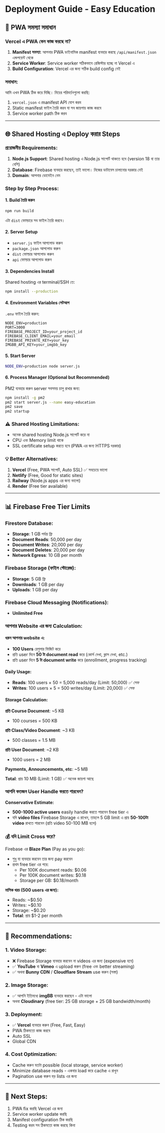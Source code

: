 # Deployment Guide - Easy Education

## 🔧 PWA সমস্যা সমাধান

### Vercel এ PWA কেন কাজ করছে না?

1. **Manifest সমস্যা**: আপনার PWA ডাইনামিক manifest ব্যবহার করছে `/api/manifest.json` এন্ডপয়েন্ট থেকে
2. **Service Worker**: Service worker সঠিকভাবে রেজিস্টার হচ্ছে না Vercel এ
3. **Build Configuration**: Vercel এর জন্য সঠিক build config নেই

### সমাধান:

আমি এখন PWA ঠিক করে দিচ্ছি। নিচের পরিবর্তনগুলো করছি:

1. `vercel.json` এ manifest API যোগ করব
2. Static manifest ফাইল তৈরি করব যা সব জায়গায় কাজ করবে
3. Service worker path ঠিক করব

---

## 🌐 Shared Hosting এ Deploy করার Steps

### প্রয়োজনীয় Requirements:

1. **Node.js Support**: Shared hosting এ Node.js সাপোর্ট থাকতে হবে (version 18 বা তার বেশি)
2. **Database**: Firebase ব্যবহার করছেন, তাই ভালো। নিজের ডাটাবেস চালানোর দরকার নেই
3. **Domain**: আপনার ডোমেইন নেম

### Step by Step Process:

#### 1. **Build তৈরি করুন**
```bash
npm run build
```
এটা `dist` ফোল্ডারে সব ফাইল তৈরি করবে।

#### 2. **Server Setup**
- `server.js` ফাইল আপলোড করুন
- `package.json` আপলোড করুন
- `dist` ফোল্ডার আপলোড করুন
- `api` ফোল্ডার আপলোড করুন

#### 3. **Dependencies Install**
Shared hosting এর terminal/SSH তে:
```bash
npm install --production
```

#### 4. **Environment Variables সেটআপ**
`.env` ফাইল তৈরি করুন:
```env
NODE_ENV=production
PORT=3000
FIREBASE_PROJECT_ID=your_project_id
FIREBASE_CLIENT_EMAIL=your_email
FIREBASE_PRIVATE_KEY=your_key
IMGBB_API_KEY=your_imgbb_key
```

#### 5. **Start Server**
```bash
NODE_ENV=production node server.js
```

#### 6. **Process Manager (Optional but Recommended)**
PM2 ব্যবহার করুন server সবসময় চালু রাখার জন্য:
```bash
npm install -g pm2
pm2 start server.js --name easy-education
pm2 save
pm2 startup
```

### ⚠️ Shared Hosting Limitations:
- অনেক shared hosting Node.js সাপোর্ট করে না
- CPU এবং Memory limit থাকে
- SSL certificate setup করতে হবে (PWA এর জন্য HTTPS দরকার)

### 💡 Better Alternatives:
1. **Vercel** (Free, PWA সাপোর্ট, Auto SSL) ✅ সবচেয়ে ভালো
2. **Netlify** (Free, Good for static sites)
3. **Railway** (Node.js apps এর জন্য ভালো)
4. **Render** (Free tier available)

---

## 📊 Firebase Free Tier Limits

### Firestore Database:
- **Storage**: 1 GB পর্যন্ত ফ্রি
- **Document Reads**: 50,000 per day
- **Document Writes**: 20,000 per day
- **Document Deletes**: 20,000 per day
- **Network Egress**: 10 GB per month

### Firebase Storage (ফাইল স্টোরেজ):
- **Storage**: 5 GB ফ্রি
- **Downloads**: 1 GB per day
- **Uploads**: 1 GB per day

### Firebase Cloud Messaging (Notifications):
- **Unlimited Free**

### আপনার Website এর জন্য Calculation:

#### ধরুন আপনার website এ:
- **100 Users** রেগুলার ভিজিট করে
- প্রতি user দিনে **50 টা document read** করে (কোর্স দেখা, ক্লাস দেখা, etc.)
- প্রতি user দিনে **5 টা document write** করে (enrollment, progress tracking)

#### Daily Usage:
- **Reads**: 100 users × 50 = 5,000 reads/day (Limit: 50,000) ✅ সেফ
- **Writes**: 100 users × 5 = 500 writes/day (Limit: 20,000) ✅ সেফ

#### Storage Calculation:

**প্রতি Course Document**: ~5 KB
- 100 courses = 500 KB

**প্রতি Class/Video Document**: ~3 KB
- 500 classes = 1.5 MB

**প্রতি User Document**: ~2 KB
- 1000 users = 2 MB

**Payments, Announcements, etc**: ~5 MB

**Total**: প্রায় 10 MB (Limit: 1 GB) ✅ অনেক জায়গা আছে

### আপনি কতজন User Handle করতে পারবেন?

**Conservative Estimate:**
- **500-1000 active users** easily handle করতে পারবেন free tier এ
- যদি **video files** Firebase Storage এ রাখেন, তাহলে 5 GB limit এ প্রায় **50-100টা video** রাখতে পারবেন (প্রতি video 50-100 MB হলে)

### 💰 যদি Limit Cross করে?

Firebase এর **Blaze Plan** (Pay as you go):
- শুধু যা ব্যবহার করবেন তার জন্য pay করবেন
- প্রথম free tier এর পরে:
  - Per 100K document reads: $0.06
  - Per 100K document writes: $0.18
  - Storage per GB: $0.18/month

**মাসিক খরচ (500 users এর জন্য):**
- Reads: ~$0.50
- Writes: ~$0.10
- Storage: ~$0.20
- **Total**: প্রায় $1-2 per month

---

## 🎯 Recommendations:

### 1. **Video Storage:**
- ❌ Firebase Storage ব্যবহার করবেন না videos এর জন্য (expensive হবে)
- ✅ **YouTube** বা **Vimeo** এ upload করুন (free এবং better streaming)
- ✅ অথবা **Bunny CDN** / **Cloudflare Stream** use করুন (সস্তা)

### 2. **Image Storage:**
- ✅ আপনি ইতিমধ্যে **imgBB** ব্যবহার করছেন - এটা ভালো
- অথবা **Cloudinary** (free tier: 25 GB storage + 25 GB bandwidth/month)

### 3. **Deployment:**
- ✅ **Vercel** ব্যবহার করুন (Free, Fast, Easy)
- PWA ঠিকমতো কাজ করবে
- Auto SSL
- Global CDN

### 4. **Cost Optimization:**
- Cache করুন যতটা possible (local storage, service worker)
- Minimize database reads - একবার load করে cache এ রাখুন
- Pagination use করুন বড় lists এর জন্য

---

## 📝 Next Steps:

1. PWA fix করছি Vercel এর জন্য
2. Service worker update করছি
3. Manifest configuration ঠিক করছি
4. Testing করব সব ঠিকমতো কাজ করছে কিনা
